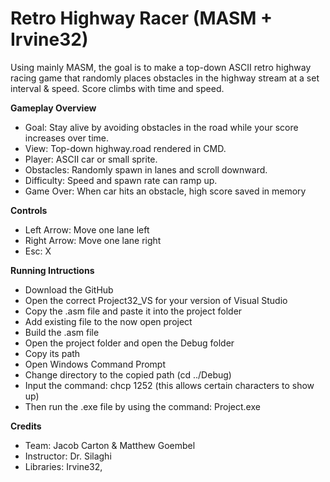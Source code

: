 # Retro Highway Racer (MASM + Irvine32)

Using mainly MASM, the goal is to make a top-down ASCII retro highway racing game that randomly places obstacles in the highway stream at a set interval & speed. Score climbs with time and speed. 

**Gameplay Overview**
- Goal: Stay alive by avoiding obstacles in the road while your score increases over time.
- View: Top-down highway.road rendered in CMD.
- Player: ASCII car or small sprite.
- Obstacles: Randomly spawn in lanes and scroll downward.
- Difficulty: Speed and spawn rate can ramp up.
- Game Over: When car hits an obstacle, high score saved in memory

**Controls**
- Left Arrow: Move one lane left
- Right Arrow: Move one lane right
- Esc: X

**Running Intructions**
- Download the GitHub
- Open the correct Project32_VS for your version of Visual Studio
- Copy the .asm file and paste it into the project folder
- Add existing file to the now open project
- Build the .asm file
- Open the project folder and open the Debug folder
- Copy its path
- Open Windows Command Prompt
- Change directory to the copied path (cd ../Debug)
- Input the command: chcp 1252 (this allows certain characters to show up)
- Then run the .exe file by using the command: Project.exe

**Credits**
- Team: Jacob Carton & Matthew Goembel
- Instructor: Dr. Silaghi
- Libraries: Irvine32, 
